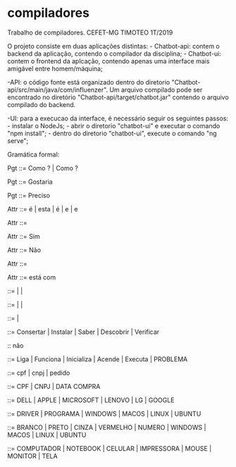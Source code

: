 # compiladores
Trabalho de compiladores. CEFET-MG TIMOTEO 1T/2019

O projeto consiste em duas aplicações distintas:
	- Chatbot-api: contem o backend da aplicação, contendo o compilador da disciplina;
	- Chatbot-ui: contem o frontend da aplcação, contendo apenas uma interface mais amigável entre homem/máquina;

-API: o código fonte está organizado dentro do diretorio "Chatbot-api/src/main/java/com/influenzer". Um arquivo compilado pode ser
 encontrado no diretório "Chatbot-api/target/chatbot.jar" contendo o arquivo compilado do backend.

-UI: para a execucao da interface, é necessário seguir os seguintes passos:
	- instalar o NodeJs;
	- abrir o diretorio "chatbot-ui" e executar o comando "npm install";
	- dentro do diretorio "chatbot-ui", execute o comando "ng serve";

Gramática formal:

Pgt ::= Como <servico> <software> ? | Como <servico> <equipamento> ?
	
Pgt ::= Gostaria <expressao>
	
Pgt ::= Preciso <expressao>

Attr ::= <substantivo> é <modelo> | <substantivo> esta <modelo> | <categoria-informacao> é <informacao> | <equipamento> e <fabricante> | <software> e <fabricante>
	
Attr ::= <defeito>
	
Attr ::= Sim

Attr ::= Não

Attr ::= <substantivo> <defeito>
	
Attr ::= está com <tipo-defeito>

<substantivo> ::= <equipamento> | <software> | <fabricante>
	
<expressao> ::= <servico> <equipamento> | <servico> <software> | <equipamento> <defeito>
	
<adjetivo> ::= <defeito> | <informacao>

<servico> ::= Consertar | Instalar | Saber | Descobrir | Verificar

<defeito> :: não <tipo-defeito> 
	
<tipo-defeito> ::= Liga | Funciona | Inicializa | Acende | Executa | PROBLEMA

<categoria-informacao> ::= cpf | cnpj | pedido
	
<informacao> ::= CPF | CNPJ | DATA COMPRA

<fabricante> ::= DELL | APPLE | MICROSOFT | LENOVO | LG | GOOGLE
	
<software> ::= DRIVER | PROGRAMA | WINDOWS | MACOS | LINUX | UBUNTU
	
<modelo> ::= BRANCO | PRETO | CINZA | VERMELHO | NUMERO | WINDOWS | MACOS | LINUX | UBUNTU
	
<equipamento> ::= COMPUTADOR | NOTEBOOK | CELULAR | IMPRESSORA | MOUSE | MONITOR | TELA
 
